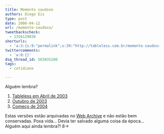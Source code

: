 ```yaml
---
title: Momento saudoso
authors: Diego Eis
type: post
date: 2006-04-12
url: /momento-saudoso/
tweetbackscheck:
  - 1356129030
shorturls:
  - 'a:3:{s:9:"permalink";s:39:"http://tableless.com.br/momento-saudoso";s:7:"tinyurl";s:26:"http://tinyurl.com/4xvhmob";s:4:"isgd";s:19:"http://is.gd/oSFeRK";}'
twittercomments:
  - 'a:0:{}'
dsq_thread_id: 503035200
tags:
  - cotidiano

---
```

Alguém lembra?

  1. [Tableless em Abril de 2003][1]
  2. [Outubro de 2003][2]
  3. [Começo de 2004][3]

Estas versões estão arquivadas no [Web Archive][4] e não estão bem conservadas. Poxa vida&#8230; Devia ter salvado alguma coisa da época&#8230;  Alguém aqui ainda lembra?! 8->

 [1]: http://web.archive.org/web/20030413212614/tableless.com.br/conteudo.asp
 [2]: http://web.archive.org/web/20031003051808/tableless.com.br/conteudo.asp
 [3]: http://web.archive.org/web/20040206152113/http://tableless.com.br/
 [4]: http://web.archive.org/